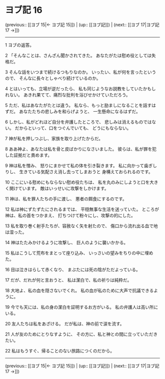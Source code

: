 # ヨブ記 16

(previous:: [[ヨブ 15|← ヨブ記 15]]) | (up:: [[ヨブ記]]) | (next:: [[ヨブ 17|ヨブ記 17 →]])

***


1 ヨブの返答。 

2 「そんなことは、さんざん聞かされてきた。 あなたがたは慰め役としては失格だ。 

3 そんな話をいつまで続けるつもりなのか。 いったい、私が何を言ったというので、 そんなに長々としゃべり続けているのか。 

4 とはいっても、立場が逆だったら、 私も同じようなお説教をしていたかもしれない。 あきれ果てて、痛烈な批判を浴びせかけていただろう。 

5 ただ、私はあなたがたとは違う。 私なら、もっと励ましになることを話すはずだ。 あなたたちの悲しみを和らげようと、 一生懸命になるはずだ。 

6 しかし、私がどれほど自分を弁護したところで、 悲しみは消えるものではない。 だからといって、口をつぐんでいても、 どうにもならない。 

7 神が私を押しつぶし、家族を取り上げたからだ。 

8 ああ神よ、あなたは私を骨と皮ばかりになさいました。 彼らは、私が罪を犯した証拠だと責めます。 

9 神は私を憎み、 怒りにまかせて私の体を引き裂きます。 私に向かって歯ぎしりし、 生きている気配さえ消し去ってしまおうと 身構えておられるのです。 

10 ここにいる慰めにもならない慰め役たちは、 私を丸のみにしようと口を大きく開けています。 敵はいっせいに攻撃をしかけます。 

11 神は、私を罪人たちの手に渡し、 悪者の餌食にするのです。 

12 私は神にずたずたにされるまでは、 平穏無事な生活を送っていた。 ところが神は、私の首をつかまえ、 打ちつけて粉々にし、攻撃の的にした。 

13 私を取り巻く射手たちが、容赦なく矢を射たので、 傷口から流れ出る血で地は湿った。 

14 神はたたみかけるように攻撃し、 巨人のように襲いかかる。 

15 私はこうして荒布をまとって座り込み、 いっさいの望みをちりの中に埋めた。 

16 目は泣きはらして赤くなり、 まぶたには死の陰がただよっている。 

17 だが、だれが何と言おうと、 私は潔白で、私の祈りは純粋だ。 

18 大地よ、私の血を隠さないでくれ。 私の血が私のために大声で抗議できるように。 

19 今でも天には、私の身の潔白を証明するお方がいる。 私の弁護人は高い所にいる。 

20 友人たちは私をあざける。 だが私は、神の前で涙を流す。 

21 人が友のためにとりなすように、 その方に、私と神との間に立っていただきたい。 

22 私はもうすぐ、帰ることのない旅路につくのだから。

***

(previous:: [[ヨブ 15|← ヨブ記 15]]) | (up:: [[ヨブ記]]) | (next:: [[ヨブ 17|ヨブ記 17 →]])
